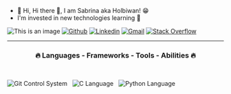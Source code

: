 * 👋 Hi, Hi there 👋, I am Sabrina aka Holbiwan! 😁
* I'm invested in new technologies learning  👀


![This is an image](https://zupimages.net/up/23/37/6daa.gif)
[![Github](https://img.shields.io/badge/Github-000000?&style=for-the-badge&logo=github&logoColor=white)](https://github.com/Holbiwan)
[![Linkedin](https://img.shields.io/badge/linkedin-%230077B5.svg?&style=for-the-badge&logo=linkedin&logoColor=white)](https://www.linkedin.com/)
[![Gmail](https://img.shields.io/badge/gmail-D14836?&style=for-the-badge&logo=gmail&logoColor=white)](6188@holbertonstudents.com)
[![Stack Overflow](https://img.shields.io/badge/-Stackoverflow-FE7A16?style=for-the-badge&logo=stack-overflow&logoColor=white)](https://stackoverflow.com/)

<hr>
<h3 align="center">🔥 Languages - Frameworks - Tools - Abilities 🔥</h3>
<br>
<p align="center">
  


![Git Control System](https://img.shields.io/badge/-Git-black?logo=git&style=social)&nbsp;&nbsp;
![C Language](https://img.shields.io/badge/-C-black?logo=c&style=social)&nbsp;&nbsp;
![Python Language](https://img.shields.io/badge/-Python-black?logo=Python&style=social)&nbsp;&nbsp;




  
  
   

